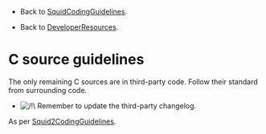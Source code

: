   - Back to
    [SquidCodingGuidelines](/SquidCodingGuidelines).

  - Back to
    [DeveloperResources](/DeveloperResources).

# C source guidelines

The only remaining C sources are in third-party code. Follow their
standard from surrounding code.

  - ![/\!\\](https://wiki.squid-cache.org/wiki/squidtheme/img/alert.png)
    Remember to update the third-party changelog.

As per
[Squid2CodingGuidelines](/Squid2CodingGuidelines).
